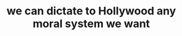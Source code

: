 ---
title: we can dictate to Hollywood any moral system we want
next: "we *decide* if they make money"
type: fragment
tags:
- fragment
---